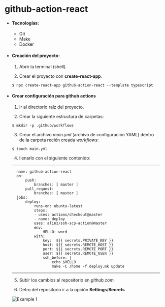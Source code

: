 # github-action-react

- #### Tecnologías:
    - Git
    - Make
    - Docker

- #### Creación del proyecto:

    1) Abrir la terminal (shell).

    2) Crear el proyecto con **create-react-app**.

    ```
    $ npx create-react-app github-action-react --template typescript
    ```

- #### Crear configuración para github actions

    1) Ir al directorio raíz del proyecto.

    2) Crear la siguiente estructura de carpetas:

    ```
    $ mkdir -p .github/workflows
    ```

    3) Crear el archivo *main.yml* (archivo de configuración YAML) dentro de la carpeta recién creada *workflows*:

    ```
    $ touch main.yml
    ```

    4) llenarlo con el siguiente contenido:

    ---
        name: github-action-react
        on:
            push:
                branches: [ master ]
            pull_request:
                branches: [ master ]
        jobs:
            deploy:
                runs-on: ubuntu-latest
                steps:
                - uses: actions/checkout@master
                - name: deploy
                uses: alinz/ssh-scp-action@master
                env:
                    HELLO: word
                with:
                    key:  ${{ secrets.PRIVATE_KEY }}
                    host: ${{ secrets.REMOTE_HOST }}
                    port: ${{ secrets.REMOTE_PORT }}
                    user: ${{ secrets.REMOTE_USER }}
                    ssh_before: |
                        echo $HELLO
                        make -C /home -f deploy.mk update
    ---

    5) Subir los cambios al repositorio en *github.com*

    6) Detro del repositorio ir a la opción **Settings**/**Secrets**

    ![Example 1]()

